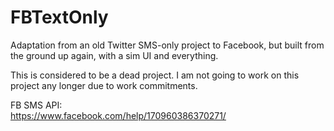 # FBTextOnly
Adaptation from an old Twitter SMS-only project to Facebook, but built from the ground up again, with a sim UI and everything. 

This is considered to be a dead project. I am not going to work on this project any longer due to work commitments.

FB SMS API:
<br/>
https://www.facebook.com/help/170960386370271/
